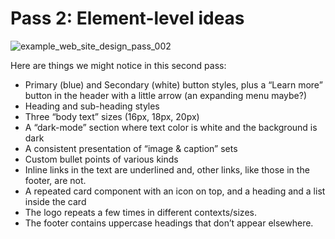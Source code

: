 # Pass 2: Element-level ideas

![example_web_site_design_pass_002](https://user-images.githubusercontent.com/12828104/136926122-3effbae6-c948-439b-82dc-8f7d30108fe6.png)

Here are things we might notice in this second pass:

- Primary (blue) and Secondary (white) button styles, plus a “Learn more” button in the header with a little arrow (an expanding menu maybe?)
- Heading and sub-heading styles
- Three “body text” sizes (16px, 18px, 20px)
- A “dark-mode” section where text color is white and the background is dark
- A consistent presentation of “image & caption” sets
- Custom bullet points of various kinds
- Inline links in the text are underlined and, other links, like those in the footer, are not.
- A repeated card component with an icon on top, and a heading and a list inside the card
- The logo repeats a few times in different contexts/sizes.
- The footer contains uppercase headings that don’t appear elsewhere.
